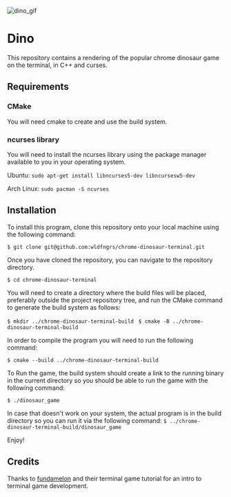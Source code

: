 ![dino_gif](https://github.com/wldfngrs/chrome-dinosaur-terminal/blob/main/assets/dino.gif)
# Dino
This repository contains a rendering of the popular chrome dinosaur game on the terminal, in C++ and curses.

## Requirements

### CMake
You will need cmake to create and use the build system.

### ncurses library

You will need to install the ncurses library using the package manager available to you in your operating system.

Ubuntu:
`sudo apt-get install libncurses5-dev libncursesw5-dev`

Arch Linux:
`sudo pacman -S ncurses`

## Installation

To install this program, clone this repository onto your local machine using the following command:

`$ git clone git@github.com:wldfngrs/chrome-dinosaur-terminal.git`

Once you have cloned the repository, you can navigate to the repository directory.

`$ cd chrome-dinosaur-terminal`

You will need to create a directory where the build files will be placed, preferably outside the project repository tree, and run the CMake command to generate the build system as follows:

`$ mkdir ../chrome-dinosaur-terminal-build `
`$ cmake -B ../chrome-dinosaur-terminal-build `

In order to compile the program you will need to run the following command:

`$ cmake --build ../chrome-dinosaur-terminal-build`

To Run the game, the build system should create a link to the running binary in the current directory so you should be able to run the game with the following command:

`$ ./dinosaur_game`

In case that doesn't work on your system, the actual program is in the build directory so you can run it via the following command:
`$ ../chrome-dinosaur-terminal-build/dinosaur_game`

Enjoy!

## Credits

Thanks to [fundamelon](https://github.com/fundamelon/terminal-game-tutorial) and their terminal game tutorial for an intro to terminal game development.
